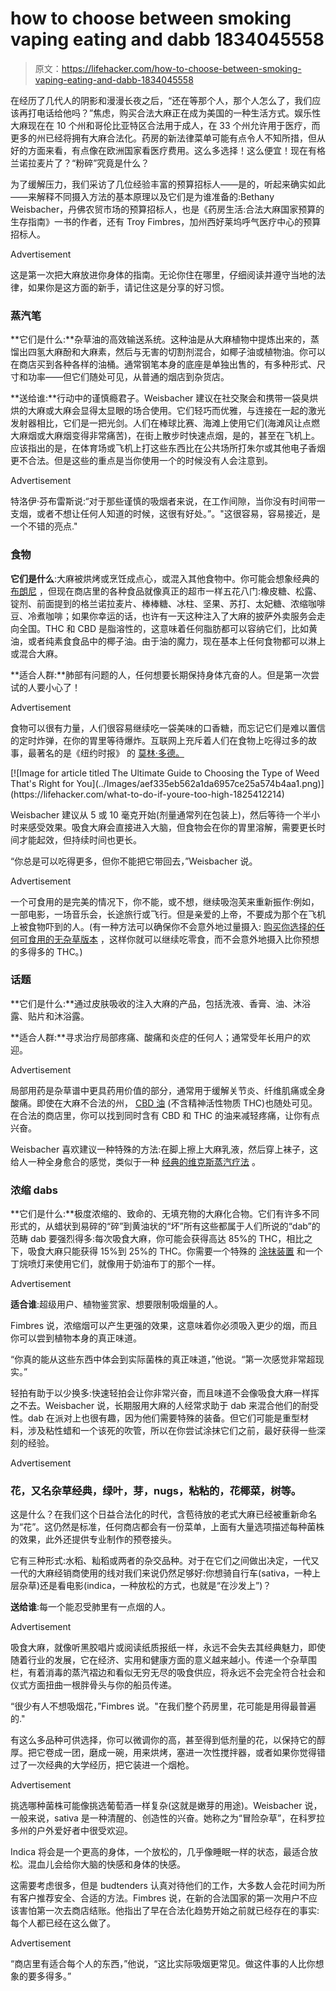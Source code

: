 # how to choose between smoking vaping eating and dabb 1834045558

> 原文：<https://lifehacker.com/how-to-choose-between-smoking-vaping-eating-and-dabb-1834045558>

在经历了几代人的阴影和漫漫长夜之后，“还在等那个人，那个人怎么了，我们应该再打电话给他吗？”焦虑，购买合法大麻正在成为美国的一种生活方式。娱乐性大麻现在在 10 个州和哥伦比亚特区合法用于成人，在 33 个州允许用于医疗，而更多的州已经将拥有大麻合法化。药房的新法律菜单可能有点令人不知所措，但从好的方面来看，有点像在欧洲国家看医疗费用。这么多选择！这么便宜！现在有格兰诺拉麦片了？“粉碎”究竟是什么？

为了缓解压力，我们采访了几位经验丰富的预算招标人——是的，听起来确实如此——来解释不同摄入方法的基本原理以及它们是为谁准备的:Bethany Weisbacher，丹佛农贸市场的预算招标人，也是《药房生活:合法大麻国家预算的生存指南》一书的作者，还有 Troy Fimbres，加州西好莱坞呼气医疗中心的预算招标人。

<label class="bxm4mm-13 juykRM">Advertisement</label>

这是第一次把大麻放进你身体的指南。无论你住在哪里，仔细阅读并遵守当地的法律，如果你是这方面的新手，请记住这是分享的好习惯。

### **蒸汽笔**

**它们是什么:**杂草油的高效输送系统。这种油是从大麻植物中提炼出来的，蒸馏出四氢大麻酚和大麻素，然后与无害的切割剂混合，如椰子油或植物油。你可以在商店买到各种各样的油桶。通常钢笔本身的底座是单独出售的，有多种形式、尺寸和功率——但它们随处可见，从普通的烟店到杂货店。

**送给谁:**行动中的谨慎瘾君子。Weisbacher 建议在社交聚会和携带一袋臭烘烘的大麻或大麻会显得太显眼的场合使用。它们轻巧而优雅，与连接在一起的激光发射器相比，它们是一把光剑。人们在棒球比赛、海滩上使用它们(海滩风让点燃大麻烟或大麻烟变得非常痛苦)，在街上散步时快速点烟，是的，甚至在飞机上。应该指出的是，在体育场或飞机上打这些东西比在公共场所打朱尔或其他电子香烟更不合法。但是这些的重点是当你使用一个的时候没有人会注意到。

<label class="bxm4mm-13 juykRM">Advertisement</label>

特洛伊·芬布雷斯说:“对于那些谨慎的吸烟者来说，在工作间隙，当你没有时间带一支烟，或者不想让任何人知道的时候，这很有好处。”。"这很容易，容易接近，是一个不错的亮点."

### **食物**

**它们是什么**:大麻被烘烤或烹饪成点心，或混入其他食物中。你可能会想象经典的 [布朗尼](https://skillet.lifehacker.com/how-to-make-the-best-possible-pot-brownies-1819455350?_ga=2.112338628.1925352012.1555337722-3846207152.1521480874) ，但现在商店里的各种食品就像真正的超市一样五花八门:橡皮糖、松露、锭剂、前面提到的格兰诺拉麦片、棒棒糖、冰柱、坚果、苏打、太妃糖、浓缩咖啡豆、冷煮咖啡；如果你幸运的话，也许有一天这种注入了大麻的披萨外卖服务会走向全国。THC 和 CBD 是脂溶性的，这意味着任何脂肪都可以容纳它们，比如黄油，或者纯素食食品中的椰子油。由于油的魔力，现在基本上任何食物都可以淋上或混合大麻。

**适合人群:**肺部有问题的人，任何想要长期保持身体亢奋的人。但是第一次尝试的人要小心了！

<label class="bxm4mm-13 juykRM">Advertisement</label>

食物可以很有力量，人们很容易继续吃一袋美味的口香糖，而忘记它们是难以置信的定时炸弹，在你的胃里等待爆炸。互联网上充斥着人们在食物上吃得过多的故事，最著名的是《纽约时报》 的 [莫林·多德。](https://books.google.com/books?id=cSyKDwAAQBAJ&pg=PA118&lpg=PA118&dq=marueen+dowd+%22overdowding%22&source=bl&ots=Y3I6QYB8A5&sig=ACfU3U2U-IVY5Sr6vYU_ua8wMW7vp6G9FA&hl=en&sa=X&ved=2ahUKEwidqLLsu9DhAhXBCjQIHVvpCzYQ6AEwA3oECAIQAQ#v=onepage&q=marueen%20dowd%20%22overdowding%22&f=false)

<aside data-commerce-source="inset" class="sc-16a0mhj-2 gAjHzr">[![Image for article titled The Ultimate Guide to Choosing the Type of Weed That&#39;s Right for You](../Images/aef335eb562a1da6957ce25a574b4aa1.png)](https://lifehacker.com/what-to-do-if-youre-too-high-1825412214)</aside>

Weisbacher 建议从 5 或 10 毫克开始(剂量通常列在包装上)，然后等待一个半小时来感受效果。吸食大麻会直接进入大脑，但食物会在你的胃里溶解，需要更长时间才能起效，但持续时间也更长。

“你总是可以吃得更多，但你不能把它带回去，”Weisbacher 说。

<label class="bxm4mm-13 juykRM">Advertisement</label>

一个可食用的是完美的情况下，你不能，或不想，继续吸泡芙来重新振作:例如，一部电影，一场音乐会，长途旅行或飞行。但是亲爱的上帝，不要成为那个在飞机上被食物吓到的人。(有一种方法可以确保你不会意外地过量摄入: [购买你选择的任何可食用的无杂草版本](https://skillet.lifehacker.com/when-you-buy-edibles-buy-a-cannabis-free-version-as-we-1834049445?_ga=2.224069595.1925352012.1555337722-3846207152.1521480874) ，这样你就可以继续吃零食，而不会意外地摄入比你预想的多得多的 THC。)

### **话题**

**它们是什么:**通过皮肤吸收的注入大麻的产品，包括洗液、香膏、油、沐浴露、贴片和沐浴露。

**适合人群:**寻求治疗局部疼痛、酸痛和炎症的任何人；通常受年长用户的欢迎。

<label class="bxm4mm-13 juykRM">Advertisement</label>

局部用药是杂草谱中更具药用价值的部分，通常用于缓解关节炎、纤维肌痛或全身酸痛。即使在大麻不合法的州， [CBD 油](https://vitals.lifehacker.com/what-you-should-know-about-cbd-oil-1825430458) (不含精神活性物质 THC)也随处可见。在合法的商店里，你可以找到同时含有 CBD 和 THC 的油来减轻疼痛，让你有点兴奋。

Weisbacher 喜欢建议一种特殊的方法:在脚上擦上大麻乳液，然后穿上袜子，这给人一种全身愈合的感觉，类似于一种 [经典的维克斯蒸汽疗法](https://www.orlandosentinel.com/health/get-healthy-orlando/os-vapor-rub-on-feet-does-it-work-20180413-story.html) 。

### **浓缩 dabs**

**它们是什么:**极度浓缩的、致命的、无填充物的大麻化合物。它们有许多不同形式的，从蜡状到易碎的“碎”到黄油状的“坏”所有这些都属于人们所说的“dab”的范畴 dab 要强烈得多:每次吸食大麻，你可能会获得高达 85%的 THC，相比之下，吸食大麻只能获得 15%到 25%的 THC。你需要一个特殊的 [涂抹装置](https://www.leafly.com/news/strains-products/the-best-dab-rig-for-any-situation) 和一个丁烷喷灯来使用它们，就像用于奶油布丁的那个一样。

<label class="bxm4mm-13 juykRM">Advertisement</label>

**适合谁**:超级用户、植物鉴赏家、想要限制吸烟量的人。

Fimbres 说，浓缩烟可以产生更强的效果，这意味着你必须吸入更少的烟，而且你可以尝到植物本身的真正味道。

“你真的能从这些东西中体会到实际菌株的真正味道，”他说。“第一次感觉非常超现实。”

轻拍有助于以少换多:快速轻拍会让你非常兴奋，而且味道不会像吸食大麻一样挥之不去。Weisbacher 说，长期服用大麻的人经常求助于 dab 来混合他们的耐受性。dab 在派对上也很有趣，因为他们需要特殊的装备。但它们可能是重型材料，涉及粘性蜡和一个该死的吹管，所以在你尝试涂抹它们之前，最好获得一些深刻的经验。

<label class="bxm4mm-13 juykRM">Advertisement</label>

### **花，又名杂草经典，绿叶，芽，nugs，粘粘的，花椰菜，树等。**

这是什么？在我们这个日益合法化的时代，含苞待放的老式大麻已经被重新命名为“花”。这仍然是标准，任何商店都会有一份菜单，上面有大量选项描述每种菌株的效果，此外还提供专业制作的预卷接头。

它有三种形式:水稻、籼稻或两者的杂交品种。对于在它们之间做出决定，一代又一代的大麻经销商使用的线对我们来说仍然足够好:你想骑自行车(sativa，一种上层杂草)还是看电影(indica，一种放松的方式，也就是“在沙发上”)？

**送给谁**:每一个能忍受肺里有一点烟的人。

<label class="bxm4mm-13 juykRM">Advertisement</label>

吸食大麻，就像听黑胶唱片或阅读纸质报纸一样，永远不会失去其经典魅力，即使随着行业的发展，它在经济、实用和健康方面的意义越来越小。传递一个杂草围栏，有着消毒的蒸汽褶边和看似无穷无尽的吸食供应，将永远不会完全符合社会和仪式方面扭曲一根胖骨头与你的船员传递。

“很少有人不想吸烟花，”Fimbres 说。"在我们整个药房里，花可能是用得最普遍的."

有这么多品种可供选择，你可以微调你的高，甚至得到低剂量的花，以保持它的醇厚。把它卷成一团，磨成一碗，用来烘烤，塞进一次性搅拌器，或者如果你觉得错过了一次经典的大学经历，把它装进一个烟枪。

<label class="bxm4mm-13 juykRM">Advertisement</label>

挑选哪种菌株可能像挑选葡萄酒一样复杂(这就是嫩芽的用途)。Weisbacher 说，一般来说，sativa 是一种清醒的、创造性的兴奋。她称之为“冒险杂草”，在科罗拉多州的户外爱好者中很受欢迎。

Indica 将会是一个更高的身体，一个放松的，几乎像睡眠一样的状态，最适合放松。混血儿会给你大脑的快感和身体的快感。

这需要考虑很多，但是 budtenders 认真对待他们的工作，大多数人会花时间为所有客户推荐安全、合适的方法。Fimbres 说，在新的合法国家的第一次用户不应该害怕第一次去商店结账。他指出了早在合法化趋势开始之前就已经存在的事实:每个人都已经在这么做了。

<label class="bxm4mm-13 juykRM">Advertisement</label>

“商店里有适合每个人的东西，”他说，“这比实际吸烟更常见。做这件事的人比你想象的要多得多。”
